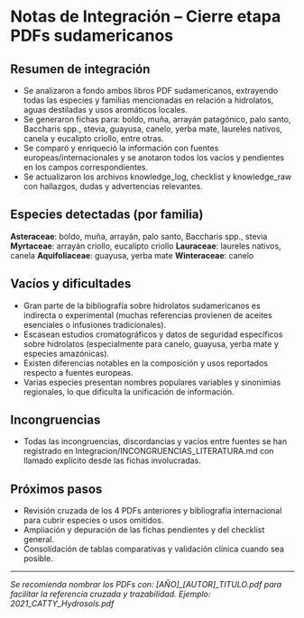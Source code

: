 # Notas de Integración – Cierre etapa PDFs sudamericanos

## Resumen de integración
- Se analizaron a fondo ambos libros PDF sudamericanos, extrayendo todas las especies y familias mencionadas en relación a hidrolatos, aguas destiladas y usos aromáticos locales.
- Se generaron fichas para: boldo, muña, arrayán patagónico, palo santo, Baccharis spp., stevia, guayusa, canelo, yerba mate, laureles nativos, canela y eucalipto criollo, entre otras.
- Se comparó y enriqueció la información con fuentes europeas/internacionales y se anotaron todos los vacíos y pendientes en los campos correspondientes.
- Se actualizaron los archivos knowledge_log, checklist y knowledge_raw con hallazgos, dudas y advertencias relevantes.

## Especies detectadas (por familia)
**Asteraceae**: boldo, muña, arrayán, palo santo, Baccharis spp., stevia
**Myrtaceae**: arrayán criollo, eucalipto criollo
**Lauraceae**: laureles nativos, canela
**Aquifoliaceae**: guayusa, yerba mate
**Winteraceae**: canelo

## Vacíos y dificultades
- Gran parte de la bibliografía sobre hidrolatos sudamericanos es indirecta o experimental (muchas referencias provienen de aceites esenciales o infusiones tradicionales).
- Escasean estudios cromatográficos y datos de seguridad específicos sobre hidrolatos (especialmente para canelo, guayusa, yerba mate y especies amazónicas).
- Existen diferencias notables en la composición y usos reportados respecto a fuentes europeas.
- Varias especies presentan nombres populares variables y sinonimias regionales, lo que dificulta la unificación de información.

## Incongruencias
- Todas las incongruencias, discordancias y vacíos entre fuentes se han registrado en Integracion/INCONGRUENCIAS_LITERATURA.md con llamado explícito desde las fichas involucradas.

## Próximos pasos
- Revisión cruzada de los 4 PDFs anteriores y bibliografía internacional para cubrir especies o usos omitidos.
- Ampliación y depuración de las fichas pendientes y del checklist general.
- Consolidación de tablas comparativas y validación clínica cuando sea posible.

---

*Se recomienda nombrar los PDFs con: [AÑO]_[AUTOR]_TITULO.pdf para facilitar la referencia cruzada y trazabilidad. Ejemplo: 2021_CATTY_Hydrosols.pdf*


